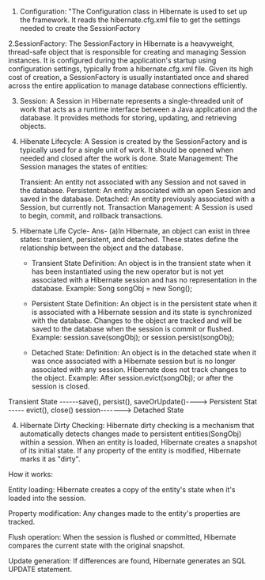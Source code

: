 1. Configuration: "The Configuration class in Hibernate is used to set up the framework. It reads the hibernate.cfg.xml file to get the settings needed to create the SessionFactory

2.SessionFactory: The SessionFactory in Hibernate is a heavyweight, thread-safe object that is responsible for creating and managing Session instances. It is configured during the application's startup using configuration settings, typically from a hibernate.cfg.xml file. Given its high cost of creation, a SessionFactory is usually instantiated once and shared across the entire application to manage database connections efficiently.

3. Session: A Session in Hibernate represents a single-threaded unit of work that acts as a runtime interface between a Java application and the database. It provides methods for storing, updating, and retrieving objects.

4. Hibenate Lifecycle: A Session is created by the SessionFactory and is typically used for a single unit of work. It should be opened when needed and closed after the work is done.
            State Management: The Session manages the states of entities:

     Transient: An entity not associated with any Session and not saved in the database.
     Persistent: An entity associated with an open Session and saved in the database.
     Detached: An entity previously associated with a Session, but currently not.
     Transaction Management: A Session is used to begin, commit, and rollback transactions.


3. Hibernate Life Cycle-
Ans- (a)In Hibernate, an object can exist in three states: transient, persistent, and detached. These states define the relationship between the object and the database.
      * Transient State
        Definition: An object is in the transient state when it has been instantiated using the new operator but is not yet associated with a Hibernate session and has no representation in the database.
           Example: Song songObj = new Song();

     * Persistent State
      Definition: An object is in the persistent state when it is associated with a Hibernate session and its state is synchronized with the database.
                  Changes to the object are tracked and will be saved to the database when the session is commit or flushed.
       Example: session.save(songObj); or session.persist(songObj);
    
   * Detached State:
     Definition: An object is in the detached state when it was once associated with a Hibernate session but is no longer associated with any session. Hibernate does not track changes to the object.
     Example: After session.evict(songObj); or after the session is closed.


Transient State ------save(), persist(),  saveOrUpdate()---->    Persistent Stat ----- evict(), close() session------->  Detached State 


4. Hibernate Dirty Checking: 
Hibernate dirty checking is a mechanism that automatically detects changes made to persistent entities(SongObj) within a session. When an entity is loaded, Hibernate creates a snapshot of its initial state. If any property of the entity is modified, Hibernate marks it as "dirty".

How it works:

Entity loading: Hibernate creates a copy of the entity's state when it's loaded into the session.

Property modification: Any changes made to the entity's properties are tracked.

Flush operation: When the session is flushed or committed, Hibernate compares the current state with the original snapshot.

Update generation: If differences are found, Hibernate generates an SQL UPDATE statement.


